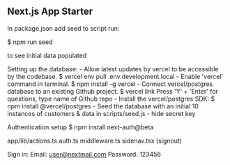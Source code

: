 ## Next.js App Starter

In package.json add seed to script
run: 

$ npm run seed 

to see initial data populated

Setting up the database:
    - Allow latest updates by vercel to be accessible by the codebase. $ vercel env pull .env.development.local
    - Enable 'vercel' command in terminal. $ npm install -g vercel
    - Connect vercel/postgres database to an existing Github project. $ vercel link
       Press 'Y' + 'Enter' for questions, type name of Github repo
    - Install the vercel/postgres SDK: $ npm install @vercel/postgres
    - Seed the database with an initial 10 instances of customers & data in scripts/seed.js
    - hide secret key


Authentication setup
$ npm install next-auth@beta

app/lib/actions.ts
auth.ts
middleware.ts
sidenav.tsx (signout)

Sign in:
Email: user@nextmail.com
Password: 123456
